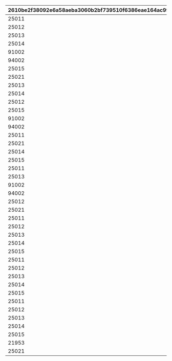 |2610be2f38092e6a58aeba3060b2bf739510f6386eae164ac99f9273af78f5b8|2df8f896a58dfce0fff0d969d66da551a6afc122f45b43e04d3241b2c35d0f93|18f83f36ac58ec370c06ffdb29ad98eca2bb44955f2b3e631bd6ee22444427c5|76bef5f3a16b6dd8213a970dd4af81aa81740bc018dd15986d99bdb71a458ae9|2f30c8824baf9904bba750474b2c41b4d570fc57da0d6b6a401083ab42f3ae4a|
| --- | --- | --- | --- | --- |
|25011|320001011|32000101|1000|2|
|25012|320001012|32000101|1000|2|
|25013|320001021|32000102|1000|2|
|25014|320001022|32000102|1000|2|
|91002|320001031|32000103|1000|8|
|94002|320001032|32000103|3000000|12|
|25015|320001033|32000103|1000|2|
|25021|320001034|32000103|1000|2|
|25013|320001041|32000104|1000|2|
|25014|320001042|32000104|1000|2|
|25012|320001051|32000105|1000|2|
|25015|320001052|32000105|1000|2|
|91002|320001061|32000106|1000|8|
|94002|320001062|32000106|3000000|12|
|25011|320001063|32000106|1000|2|
|25021|320001064|32000106|1000|2|
|25014|320001071|32000107|1000|2|
|25015|320001072|32000107|1000|2|
|25011|320001081|32000108|1000|2|
|25013|320001082|32000108|1000|2|
|91002|320001091|32000109|1000|8|
|94002|320001092|32000109|3000000|12|
|25012|320001093|32000109|1000|2|
|25021|320001094|32000109|1000|2|
|25011|320001101|32000110|3000|2|
|25012|320001102|32000110|3000|2|
|25013|320001103|32000110|3000|2|
|25014|320001104|32000110|3000|2|
|25015|320001105|32000110|3000|2|
|25011|320001111|32000111|3000|2|
|25012|320001112|32000111|3000|2|
|25013|320001113|32000111|3000|2|
|25014|320001114|32000111|3000|2|
|25015|320001115|32000111|3000|2|
|25011|320001121|32000112|3000|2|
|25012|320001122|32000112|3000|2|
|25013|320001123|32000112|3000|2|
|25014|320001124|32000112|3000|2|
|25015|320001125|32000112|3000|2|
|21953|320001131|32000113|1|2|
|25021|320001132|32000113|2000|2|